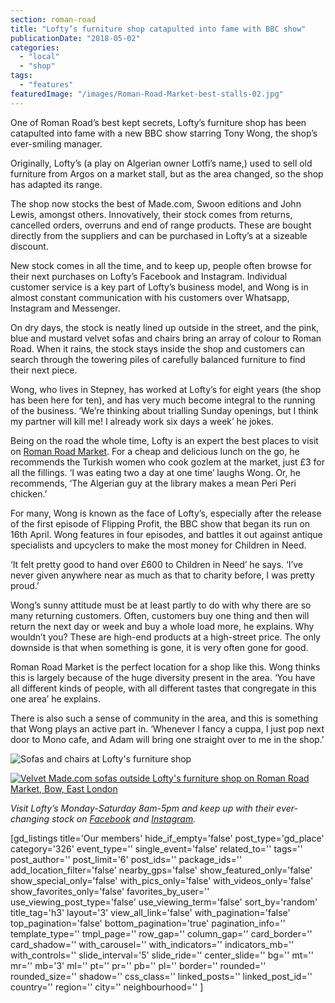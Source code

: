 ```yaml
---
section: roman-road
title: "Lofty’s furniture shop catapulted into fame with BBC show"
publicationDate: "2018-05-02"
categories: 
  - "local"
  - "shop"
tags: 
  - "features"
featuredImage: "/images/Roman-Road-Market-best-stalls-02.jpg"
---
```


One of Roman Road’s best kept secrets, Lofty’s furniture shop has been catapulted into fame with a new BBC show starring Tony Wong, the shop’s ever-smiling manager.

Originally, Lofty’s (a play on Algerian owner Lotfi’s name,) used to sell old furniture from Argos on a market stall, but as the area changed, so the shop has adapted its range.

The shop now stocks the best of Made.com, Swoon editions and John Lewis, amongst others. Innovatively, their stock comes from returns, cancelled orders, overruns and end of range products. These are bought directly from the suppliers and can be purchased in Lofty’s at a sizeable discount.

New stock comes in all the time, and to keep up, people often browse for their next purchases on Lofty’s Facebook and Instagram. Individual customer service is a key part of Lofty’s business model, and Wong is in almost constant communication with his customers over Whatsapp, Instagram and Messenger.

On dry days, the stock is neatly lined up outside in the street, and the pink, blue and mustard velvet sofas and chairs bring an array of colour to Roman Road. When it rains, the stock stays inside the shop and customers can search through the towering piles of carefully balanced furniture to find their next piece.

Wong, who lives in Stepney, has worked at Lofty’s for eight years (the shop has been here for ten), and has very much become integral to the running of the business. ‘We’re thinking about trialling Sunday openings, but I think my partner will kill me! I already work six days a week’ he jokes.

Being on the road the whole time, Lofty is an expert the best places to visit on [Roman Road Market](https://romanroadlondon.com/roman-road-market-history/). For a cheap and delicious lunch on the go, he recommends the Turkish women who cook gozlem at the market, just £3 for all the fillings. ‘I was eating two a day at one time’ laughs Wong. Or, he recommends, ‘The Algerian guy at the library makes a mean Peri Peri chicken.’

For many, Wong is known as the face of Lofty’s, especially after the release of the first episode of Flipping Profit, the BBC show that began its run on 16th April. Wong features in four episodes, and battles it out against antique specialists and upcyclers to make the most money for Children in Need.

‘It felt pretty good to hand over £600 to Children in Need’ he says. ‘I’ve never given anywhere near as much as that to charity before, I was pretty proud.’

Wong’s sunny attitude must be at least partly to do with why there are so many returning customers. Often, customers buy one thing and then will return the next day or week and buy a whole load more, he explains. Why wouldn’t you? These are high-end products at a high-street price. The only downside is that when something is gone, it is very often gone for good.

Roman Road Market is the perfect location for a shop like this. Wong thinks this is largely because of the huge diversity present in the area. ‘You have all different kinds of people, with all different tastes that congregate in this one area’ he explains.

There is also such a sense of community in the area, and this is something that Wong plays an active part in. ‘Whenever I fancy a cuppa, I just pop next door to Mono cafe, and Adam will bring one straight over to me in the shop.’

![Sofas and chairs at Lofty's furniture shop](/images/Roman-Road-Market-Bow-London-desat-58-1024x683.jpg)

[![Velvet Made.com sofas outside Lofty's furniture shop on Roman Road Market, Bow, East London](/images/Roman-Road-Market-best-stalls-14.jpg)](https://romanroadlondon.com/wp-content/uploads/2018/05/Roman-Road-Market-best-stalls-14.jpg)

_Visit Lofty’s Monday-Saturday 8am-5pm and keep up with their ever-changing stock on [Facebook](https://www.facebook.com/loftysfurniture) and [Instagram](https://www.instagram.com/loftysfurniture/)._

\[gd\_listings title='Our members' hide\_if\_empty='false' post\_type='gd\_place' category='326' event\_type='' single\_event='false' related\_to='' tags='' post\_author='' post\_limit='6' post\_ids='' package\_ids='' add\_location\_filter='false' nearby\_gps='false' show\_featured\_only='false' show\_special\_only='false' with\_pics\_only='false' with\_videos\_only='false' show\_favorites\_only='false' favorites\_by\_user='' use\_viewing\_post\_type='false' use\_viewing\_term='false' sort\_by='random' title\_tag='h3' layout='3' view\_all\_link='false' with\_pagination='false' top\_pagination='false' bottom\_pagination='true' pagination\_info='' template\_type='' tmpl\_page='' row\_gap='' column\_gap='' card\_border='' card\_shadow='' with\_carousel='' with\_indicators='' indicators\_mb='' with\_controls='' slide\_interval='5' slide\_ride='' center\_slide='' bg='' mt='' mr='' mb='3' ml='' pt='' pr='' pb='' pl='' border='' rounded='' rounded\_size='' shadow='' css\_class='' linked\_posts='' linked\_post\_id='' country='' region='' city='' neighbourhood='' \]

